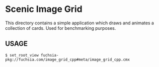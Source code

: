 # Scenic Image Grid

This directory contains a simple application which draws and animates a
collection of cards. Used for benchmarking purposes.

## USAGE

```shell
$ set_root_view fuchsia-pkg://fuchsia.com/image_grid_cpp#meta/image_grid_cpp.cmx
```
